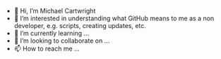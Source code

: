 - 👋 Hi, I’m Michael Cartwright
- 👀 I’m interested in understanding what GitHub means to me as a non developer, e.g. scripts, creating updates, etc.
- 🌱 I’m currently learning ...
- 💞️ I’m looking to collaborate on ...
- 📫 How to reach me ...

<!---
MichaelCQuantarc/MichaelCQuantarc is a ✨ special ✨ repository because its `README.md` (this file) appears on your GitHub profile.
You can click the Preview link to take a look at your changes.
--->
